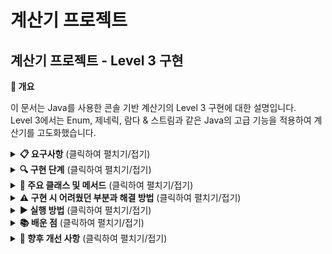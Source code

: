 # 계산기 프로젝트

## 계산기 프로젝트 - Level 3 구현


<b>📌 개요</b>

이 문서는 Java를 사용한 콘솔 기반 계산기의 Level 3 구현에 대한 설명입니다. <br>
Level 3에서는 Enum, 제네릭, 람다 & 스트림과 같은 Java의 고급 기능을 적용하여 계산기를 고도화했습니다.


<details>
<summary><b>📋 요구사항</b> (클릭하여 펼치기/접기)</summary>
<br>

- Enum 타입을 활용하여 연산자 타입에 대한 정보 관리 및 계산기에 적용
- Enum에 추상 메서드를 적용하여 각 연산자별 계산 로직 구현
- 제네릭을 사용하여 다양한 숫자 타입(정수, 실수) 지원
- 람다와 스트림을 활용한 결과값 필터링 기능 구현
- 메뉴 시스템을 통한 사용자 인터페이스 제공
</details>

<details>
<summary><b>🔍 구현 단계</b> (클릭하여 펼치기/접기)</summary>

### 1. Enum 클래스 구현
- 연산자 타입(ADD, SUB, MUL, DIV)을 Enum으로 정의
- 각 연산자에 해당하는 기호(+, -, *, /) 매핑
- 추상 메서드를 사용하여 각 연산자별 계산 로직 구현
- 기호로부터 연산자 Enum을 찾는 메서드 구현

### 2. 제네릭 계산기 클래스 구현
- Number 타입과 그 하위 타입을 지원하는 제네릭 타입 매개변수 적용
- 다양한 숫자 타입(Integer, Double 등)을 처리할 수 있는 계산 메서드 구현
- 결과값을 정수 또는 실수로 적절히 변환하여 저장하는 로직 추가
- 문자 기호를 직접 받아서 처리하는 편의 메서드 구현

### 3. 람다와 스트림 적용
- 저장된 결과 중 특정 값보다 큰 결과 필터링 기능 구현
- 짝수 결과만 필터링하는 기능 구현
- 스트림 API를 활용한 결과 컬렉션 처리
- 메서드 참조를 통한 결과 출력 구현

### 4. 메뉴 시스템 구현
- 다양한 기능을 제공하는 메뉴 인터페이스 구현
- 계산, 결과 조회, 결과 필터링, 결과 삭제 등의 기능 추가
- 사용자 입력 처리 및 예외 상황 대응
</details>

<details>
<summary><b>📝 주요 클래스 및 메서드</b> (클릭하여 펼치기/접기)</summary>

### OperatorType.java
```java
public enum OperatorType {
    // 각 연산자가 자신만의 계산 방법을 구현
    ADD('+') {
        @Override
        public double apply(double num1, double num2) {
            return num1 + num2;
        }
    },
    SUB('-') {
        @Override
        public double apply(double num1, double num2) {
            return num1 - num2;
        }
    },
    MUL('*') {
        @Override
        public double apply(double num1, double num2) {
            return num1 * num2;
        }
    },
    DIV('/') {
        @Override
        public double apply(double num1, double num2) {
            if (num2 == 0) {
                throw new ArithmeticException("0으로 나눌 수 없습니다.");
            }
            return num1 / num2;
        }
    };

    private final char symbol;

    // 생성자
    OperatorType(char symbol) {
        this.symbol = symbol;
    }

    // getter
    public char getSymbol() {
        return symbol;
    }

    // 기호로 연산자 찾기
    public static OperatorType fromSymbol(char symbol) {
        for (OperatorType type : values()) {
            if (type.getSymbol() == symbol) {
                return type;
            }
        }
        throw new IllegalArgumentException("유효하지 않은 연산 기호입니다.");
    }

    // 추상 메서드: 각 연산자가 반드시 구현해야 함
    public abstract double apply(double num1, double num2);
}
```

### ArithmeticCalculator.java
```java
public class ArithmeticCalculator<T extends Number> {
    // 속성
    private final ArrayList<Number> results;

    // 생성자
    public ArithmeticCalculator() {
        this.results = new ArrayList<>();
    }

    // getter
    public List<Number> getResults() {
        return new ArrayList<Number>(this.results);
    }

    // enum을 이용한 계산
    public Number calculate(T num1, T num2, OperatorType operator) {
        double doubleNum1 = num1.doubleValue();
        double doubleNum2 = num2.doubleValue();

        double result = operator.apply(doubleNum1, doubleNum2);

        // 소수점 이하가 0인지 확인하여 정수면 Integer로 저장
        if (result == (int)result) {
            this.results.add((int)result);
            return (int)result;
        } else {
            this.results.add(result);
            return result;
        }
    }
    
    // 문자 기호를 통한 계산 (편의 메서드)
    public Number calculate(T num1, T num2, char symbol) {
        OperatorType operator = OperatorType.fromSymbol(symbol);
        return calculate(num1, num2, operator);
    }

    // 오래된 결과 삭제
    public void removeResult() {
        if (this.results.isEmpty()) {
            System.out.println("삭제할 결과가 없습니다.");
        } else {
            this.results.remove(0);
            System.out.println("가장 오래된 결과 1개가 삭제되었습니다.");
        }
    }

    // 모든 결과 삭제
    public void clearResults() {
        if (this.results.isEmpty()) {
            System.out.println("삭제할 결과가 없습니다.");
        } else {
            this.results.clear();
            System.out.println("모든 결과가 삭제 되었습니다.");
        }
    }

    // 특정값보다 큰 결과 필터링
    public List<Number> getGreaterResult(double threshold) {
        return this.results.stream()
                .filter(result -> result.doubleValue() > threshold)
                .collect(Collectors.toList());
    }

    // 짝수결과 필터링
    public List<Number> getEvenResults() {
        return this.results.stream()
                .filter(result -> result.doubleValue() % 2 == 0)
                .collect(Collectors.toList());
    }
}
```

### ArithmeticApp.java
```java
public class ArithmeticApp {
    public static void main(String[] args) {
        ArithmeticCalculator<Number> calculator = new ArithmeticCalculator<>();
        Scanner sc = new Scanner(System.in);
        boolean running = true;

        System.out.println("===== 계산기 =====");

        while (running) {
            System.out.println("\n[메뉴 선택]");
            System.out.println("1: 계산하기 (Enum 추상 메서드 사용)");
            System.out.println("2: 저장된 모든 결과 보기");
            System.out.println("3: 특정 값보다 큰 결과 보기");
            System.out.println("4: 가장 오래된 결과 삭제");
            System.out.println("5: 모든 결과 삭제");
            System.out.println("6: 짝수 결과만 보기");
            System.out.println("7: 종료");
            System.out.print("선택: ");
            
            // 사용자 입력처리
            int choice;
            try {
                choice = sc.nextInt();
                sc.nextLine();
            } catch (InputMismatchException e) {
                System.out.println("잘못된 입력입니다. 메뉴에 따라 입력해주세요.");
                sc.nextLine();
                continue;
            }
            
            // 선택에 따른 작업 수행
            switch (choice) {
                case 1:
                    performCalculation(calculator, sc);
                    break;
                case 2:
                    displayResults(calculator);
                    break;
                case 3:
                    displayGreaterResults(calculator, sc);
                    break;
                case 4:
                    calculator.removeResult();
                    displayResults(calculator);
                    break;
                case 5:
                    calculator.clearResults();
                    break;
                case 6:
                    displayEvenResults(calculator);
                    break;
                case 7:
                    running = false;
                    break;
                default:
                    System.out.println("잘못된 선택입니다. 1~7 사이의 숫자를 입력해주세요.");
            }
        }

        sc.close();
        System.out.println("계산기를 종료합니다.");
    }
    
    // 구현 메서드들...
}
```
</details>

<details>
<summary><b>⚠️ 구현 시 어려웠던 부분과 해결 방법</b> (클릭하여 펼치기/접기)</summary>

### 1. Enum에 추상 메서드 적용하기

**문제점**: 연산자별로 다른 계산 로직을 어떻게 Enum에 적용할지 어려웠습니다.

**원인**: 일반적으로 Enum은 상수 집합으로만 생각하기 쉬우나, Java에서는 Enum도 클래스의 일종으로 메서드를 가질 수 있습니다.

**해결책**: Enum에 추상 메서드를 선언하고 각 상수에서 이를 구현하는 방식을 사용했습니다. 이를 통해 각 연산자의 로직을 캡슐화할 수 있었습니다.

```java
public abstract double apply(double num1, double num2);

ADD('+') {
    @Override
    public double apply(double num1, double num2) {
        return num1 + num2;
    }
}
```

### 2. 제네릭과 Number 타입 변환

**문제점**: 제네릭으로 받은 숫자 타입을 어떻게 연산에 사용할지 어려웠습니다.

**원인**: 제네릭 타입 매개변수는 객체 타입만 가능하며, 기본 타입에 대한 연산이 불가능합니다.

**해결책**: Number 클래스의 doubleValue() 메서드를 활용해 모든 숫자를 double로 변환한 후 연산하고, 결과가 정수인 경우는 Integer로 저장하는 방식을 사용했습니다.

```java
double doubleNum1 = num1.doubleValue();
double doubleNum2 = num2.doubleValue();
double result = operator.apply(doubleNum1, doubleNum2);

// 정수 여부 확인
if (result == (int)result) {
    this.results.add((int)result);
    return (int)result;
}
```

### 3. 람다와 스트림을 활용한 결과 필터링

**문제점**: Number 타입의 컬렉션에서 특정 조건을 만족하는 요소를 필터링하는 방법이 어려웠습니다.

**원인**: Number는 추상 클래스이며, 직접적인 산술 연산자 사용이 불가능합니다.

**해결책**: Stream API와 람다식을 활용해 필터링 로직을 간결하게 구현했습니다. doubleValue() 메서드를 사용해 타입 변환 문제를 해결했습니다.

```java
return this.results.stream()
        .filter(result -> result.doubleValue() > threshold)
        .collect(Collectors.toList());
```
</details>

<details>
<summary><b>▶️ 실행 방법</b> (클릭하여 펼치기/접기)</summary>

1. 프로젝트를 클론합니다.
2. Java 컴파일러로 소스 코드를 컴파일합니다.
3. ArithmeticApp 클래스를 실행합니다.
4. 메뉴에서 원하는 기능을 선택하여 사용합니다:
   - 1: 계산하기 (Enum 추상 메서드 사용)
   - 2: 저장된 모든 결과 보기
   - 3: 특정 값보다 큰 결과 보기
   - 4: 가장 오래된 결과 삭제
   - 5: 모든 결과 삭제
   - 6: 짝수 결과만 보기
   - 7: 종료
5. 선택한 기능에 따라 추가 입력을 제공합니다.
6. 결과를 확인하고 메인 메뉴로 돌아갑니다.
</details>

<details>
<summary><b>📚 배운 점</b> (클릭하여 펼치기/접기)</summary>

- **Enum의 고급 활용**: 단순한 상수 집합이 아닌, 기능을 가진 타입으로 Enum을 활용하는 방법을 배웠습니다.
- **추상 메서드를 통한 다형성**: Enum 상수별로 다른 동작을 정의하여 객체지향적 설계를 적용하는 방법을 익혔습니다.
- **제네릭 프로그래밍**: 타입 매개변수를 활용해 다양한 숫자 타입을 유연하게 처리하는 방법을 배웠습니다.
- **스트림 API**: 함수형 프로그래밍 방식으로 컬렉션 데이터를 효율적으로 처리하는 방법을 익혔습니다.
- **Number 클래스 활용**: 다양한 숫자 타입을 통합적으로 처리하는 방법을 배웠습니다.
- **메서드 참조**: 기존 메서드를 함수형 인터페이스의 인스턴스로 변환하는 방법을 익혔습니다.
</details>

<details>
<summary><b>🔮 향후 개선 사항</b> (클릭하여 펼치기/접기)</summary>

- 정수와 실수 외에 분수, 복소수 등 더 다양한 숫자 타입 지원
- 복잡한 수식(괄호, 지수 등) 계산 기능 추가
- 결과 저장 및 불러오기 기능 구현
- GUI 인터페이스 개발
- 단위 테스트 및 예외 처리 강화
- 더 많은 결과 필터링 옵션 추가 (홀수 결과, 범위 내 결과 등)
</details>
